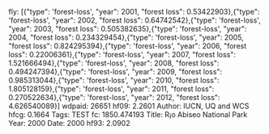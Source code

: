 fly: [{"type": 'forest-loss', "year": 2001, "forest loss": 0.53422903},{"type": 'forest-loss', "year": 2002, "forest loss": 0.64742542},{"type": 'forest-loss', "year": 2003, "forest loss": 0.505382635},{"type": 'forest-loss', "year": 2004, "forest loss": 0.234329454},{"type": 'forest-loss', "year": 2005, "forest loss": 0.824295394},{"type": 'forest-loss', "year": 2006, "forest loss": 0.22006361},{"type": 'forest-loss', "year": 2007, "forest loss": 1.521666494},{"type": 'forest-loss', "year": 2008, "forest loss": 0.494247394},{"type": 'forest-loss', "year": 2009, "forest loss": 0.985313044},{"type": 'forest-loss', "year": 2010, "forest loss": 1.805128159},{"type": 'forest-loss', "year": 2011, "forest loss": 0.270522634},{"type": 'forest-loss', "year": 2012, "forest loss": 4.626540089}]
wdpaid: 26651
hf09: 2.2601
Author: IUCN, UQ and WCS
hfcg: 0.1664
Tags: TEST
fc: 1850.474193
Title: R¡o Abiseo National Park
Year: 2000
Date: 2000
hf93: 2.0902
